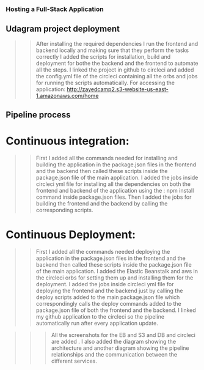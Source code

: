 ### Hosting a Full-Stack Application

## Udagram project deployment
>> After installing the required dependencies I run the frontend and backend locally and making sure that they perform the tasks correctly
I added the scripts for installation, build and deployment for bothe the backend and the frontend to automate all the steps.
I linked the project in github to circleci and added the config.yml file of the circleci containing all the orbs and jobs for running the scripts automatically.
For accessing the application: http://zayedcamp2.s3-website-us-east-1.amazonaws.com/home
## Pipeline process
# Continuous integration:
>> First I added all the commands needed for installing and building the application in the package.json files in the frontend and the backend then called these scripts inside the package.json file of the main application.
>> I added the jobs inside circleci yml file for installing all the dependencies on both the frontend and backend of the application using the : npm install command inside package.json files.
>> Then I added the jobs for building the frontend and the backend by calling the corresponding scripts.
# Continuous Deployment:
>> First I added all the commands needed deploying the application in the package.json files in the frontend and the backend then called these scripts inside the package.json file of the main application.
>> I added the Elastic Beanstalk and aws in the circleci orbs for setting them up and installing them for the deployment.
>> I added the jobs inside circleci yml file for deploying the frontend and the backend just by calling the deploy scripts added to the main package.json file which correspondingly calls the deploy commands added to the package.json file of both the frontend and the backend.
>> I linked my github application to the circleci so the pipeline automatically run after every application update.



>>> All the screenshots for the EB and S3 and DB and circleci are added .
I also added the diagram showing the architecture and another diagram showing the pipeline relationships and the communication between the different services.